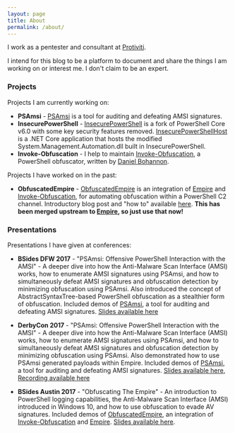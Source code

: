 ```yaml
---
layout: page
title: About
permalink: /about/
---
```


I work as a pentester and consultant at [Protiviti](https://www.protiviti.com/).

I intend for this blog to be a platform to document and share the things I am working on or interest me. I don't claim to be an expert.

### Projects

Projects I am currently working on:


* **PSAmsi** - [PSAmsi](https://github.com/cobbr/PSAmsi) is a tool for auditing and defeating AMSI signatures.
* **InsecurePowerShell** - [InsecurePowerShell](https://github.com/cobbr/InsecurePowerShell) is a fork of PowerShell Core v6.0 with some key security features removed. [InsecurePowerShellHost](https://github.com/cobbr/InsecurePowerShellHost) is a .NET Core application that hosts the modified System.Management.Automation.dll built in InsecurePowerShell.
* **Invoke-Obfuscation** - I help to maintain [Invoke-Obfuscation](https://github.com/danielbohannon/Invoke-Obfuscation), a PowerShell obfuscator, written by [Daniel Bohannon](https://twitter.com/danielhbohannon).

Projects I have worked on in the past:

* **ObfuscatedEmpire** - [ObfuscatedEmpire](https://github.com/cobbr/ObfuscatedEmpire) is an integration of [Empire](https://github.com/EmpireProject/Empire) and [Invoke-Obfuscation](https://github.com/danielbohannon/Invoke-Obfuscation), for automating obfuscation within a PowerShell C2 channel. Introductory blog post and "how to" available [here]({{site.baseurl}}/ObfuscatedEmpire.html). **This has been merged upstream to [Empire](https://github.com/EmpireProject/Empire), so just use that now!**

### Presentations

Presentations I have given at conferences:

* **BSides DFW 2017** - "PSAmsi: Offensive PowerShell Interaction with the AMSI" - A deeper dive into how the Anti-Malware Scan Interface (AMSI) works, how to enumerate AMSI signatures using PSAmsi, and how to simultaneously defeat AMSI signatures and obfuscation detection by minimizing obfuscation using PSAmsi. Also introduced the concept of AbstractSyntaxTree-based PowerShell obfuscation as a stealthier form of obfuscation. Included demos of [PSAmsi](https://github.com/cobbr/PSAmsi), a tool for auditing and defeating AMSI signatures. [Slides available here](https://github.com/cobbr/slides/blob/master/BSides/DFW/PSAmsi%20-%20Offensive%20PowerShell%20Interaction%20with%20the%20AMSI.pdf)

* **DerbyCon 2017** - "PSAmsi: Offensive PowerShell Interaction with the AMSI" - A deeper dive into how the Anti-Malware Scan Interface (AMSI) works, how to enumerate AMSI signatures using PSAmsi, and how to simultaneously defeat AMSI signatures and obfuscation detection by minimizing obfuscation using PSAmsi. Also demonstrated how to use PSAmsi generated payloads within Empire. Included demos of [PSAmsi](https://github.com/cobbr/PSAmsi), a tool for auditing and defeating AMSI signatures. [Slides available here](https://github.com/cobbr/slides/blob/master/DerbyCon/PSAmsi%20-%20Offensive%20PowerShell%20Interaction%20with%20the%20AMSI.pdf), [Recording available here](https://www.youtube.com/watch?v=rEFyalXfQWk)

* **BSides Austin 2017** - "Obfuscating The Empire" - An introduction to PowerShell logging capabilities, the Anti-Malware Scan Interface (AMSI) introduced in Windows 10, and how to use obfuscation to evade AV signatures. Included demos of [ObfuscatedEmpire](https://github.com/cobbr/ObfuscatedEmpire), an integration of [Invoke-Obfuscation](https://github.com/danielbohannon/Invoke-Obfuscation) and [Empire](https://github.com/EmpireProject/Empire). [Slides available here](https://github.com/cobbr/slides/blob/master/BSides/Austin/Obfuscating%20The%20Empire.pdf).
